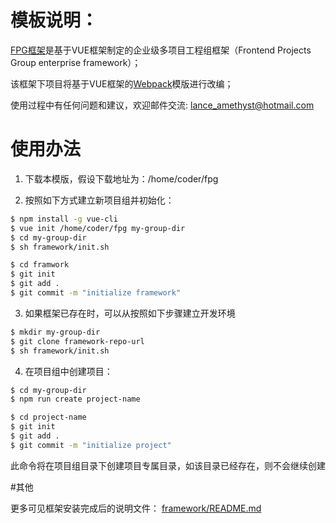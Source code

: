 # 模板说明：

  [FPG框架](https://github.com/ixjs/vue-fpg/blob/master/docs/what_is_fpg.pdf)是基于VUE框架制定的企业级多项目工程组框架（Frontend Projects Group enterprise framework）；

  该框架下项目将基于VUE框架的[Webpack](https://github.com/vuejs-templates/webpack)模版进行改编；
  
  使用过程中有任何问题和建议，欢迎邮件交流: lance_amethyst@hotmail.com
  
# 使用办法

  1. 下载本模版，假设下载地址为：/home/coder/fpg

  2. 按照如下方式建立新项目组并初始化： 

``` bash
$ npm install -g vue-cli
$ vue init /home/coder/fpg my-group-dir
$ cd my-group-dir
$ sh framework/init.sh

$ cd framwork
$ git init 
$ git add .
$ git commit -m "initialize framework"

```

  3. 如果框架已存在时，可以从按照如下步骤建立开发环境

``` bash
$ mkdir my-group-dir
$ git clone framework-repo-url
$ sh framework/init.sh
```

  4. 在项目组中创建项目：

``` bash
$ cd my-group-dir
$ npm run create project-name

$ cd project-name
$ git init 
$ git add .
$ git commit -m "initialize project"
```

  此命令将在项目组目录下创建项目专属目录，如该目录已经存在，则不会继续创建

#其他

  更多可见框架安装完成后的说明文件： [framework/README.md](https://github.com/ixjs/vue-fpg/blob/master/template/framework/README.md)

